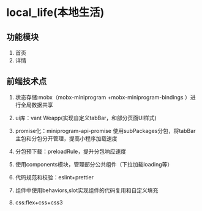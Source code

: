 # local_life(本地生活)

## 功能模块
1. 首页
2. 详情


## 前端技术点

1. 状态存储:mobx（mobx-miniprogram
+mobx-miniprogram-bindings
）进行全局数据共享

2. ui库：vant Weapp(实现自定义tabBar，和部分页面UI样式)

3. promise化：miniprogram-api-promise
使用subPackages分包，将tabBar主包和分包分开管理，提高小程序加载速度

4. 分包预下载：preloadRule，提升分包响应速度

5. 使用components模块，管理部分公共组件（下拉加载loading等）

6. 代码规范和校验：eslint+prettier

7. 组件中使用behaviors,slot实现组件的代码复用和自定义填充

8. css:flex+css+css3
